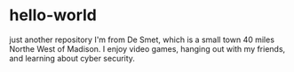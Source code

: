# hello-world
just another repository
I'm from De Smet, which is a small town 40 miles Northe West of Madison. I enjoy video games, hanging out with my friends, and learning about cyber security.
